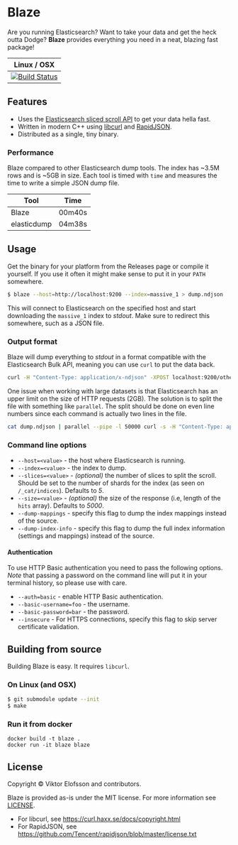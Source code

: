 # Blaze

Are you running Elasticsearch? Want to take your data and get the heck outta
Dodge? **Blaze** provides everything you need in a neat, blazing fast package!

| **Linux / OSX** |
| --------------- |
| [![Build Status](https://github.com/unidentifieddeveloper/blaze/workflows/CI/badge.svg?branch=master)](https://github.com/unidentifieddeveloper/blaze/actions?query=branch%3Amaster) |


## Features

 - Uses the [Elasticsearch sliced scroll API](https://www.elastic.co/guide/en/elasticsearch/reference/current/search-request-scroll.html) to get your data hella fast.
 - Written in modern C++ using [libcurl](https://github.com/curl/curl) and [RapidJSON](https://github.com/Tencent/RapidJSON).
 - Distributed as a single, tiny binary.


 ### Performance

Blaze compared to other Elasticsearch dump tools. The index has ~3.5M rows and
is ~5GB in size. Each tool is timed with `time` and measures the time to write
a simple JSON dump file.

| **Tool**    | **Time** |
| ----------- | -------- |
| Blaze       | 00m40s   |
| elasticdump | 04m38s   |


## Usage

Get the binary for your platform from the Releases page or compile it yourself.
If you use it often it might make sense to put it in your `PATH` somewhere.

```sh
$ blaze --host=http://localhost:9200 --index=massive_1 > dump.ndjson
```

This will connect to Elasticsearch on the specified host and start downloading
the `massive_1` index to *stdout*. Make sure to redirect this somewhere, such as
a JSON file.


### Output format

Blaze will dump everything to *stdout* in a format compatible with the
Elasticsearch Bulk API, meaning you can use `curl` to put the data back.

```sh
curl -H "Content-Type: application/x-ndjson" -XPOST localhost:9200/other_data/_bulk --data-binary "@dump.ndjson"
```

One issue when working with large datasets is that Elasticsearch has an upper
limit on the size of HTTP requests (2GB). The solution is to split the file
with something like `parallel`. The split should be done on even line numbers
since each command is actually two lines in the file.

```sh
cat dump.ndjson | parallel --pipe -l 50000 curl -s -H "Content-Type: application/x-ndjson" -XPOST localhost:9200/other_data/_bulk --data-binary "@-"
```


### Command line options

 - `--host=<value>` - the host where Elasticsearch is running.
 - `--index=<value>` - the index to dump.
 - `--slices=<value>` - *(optional)* the number of slices to split the scroll. Should be set to the
   number of shards for the index (as seen on `/_cat/indices`). Defaults to *5*.
 - `--size=<value>` - *(optional)* the size of the response (i.e, length of the `hits` array).
   Defaults to *5000*.
 - `--dump-mappings` - specify this flag to dump the index mappings instead of the source.
 - `--dump-index-info` - specify this flag to dump the full index information (settings and mappings) instead of the source.

#### Authentication

To use HTTP Basic authentication you need to pass the following options. *Note*
that passing a password on the command line will put it in your terminal
history, so please use with care.

 - `--auth=basic` - enable HTTP Basic authentication.
 - `--basic-username=foo` - the username.
 - `--basic-password=bar` - the password.
 - `--insecure` - For HTTPS connections, specify this flag to skip server certificate validation.

## Building from source

Building Blaze is easy. It requires `libcurl`.

### On Linux (and OSX)

```sh
$ git submodule update --init
$ make
```

### Run it from docker

```terminal
docker build -t blaze .
docker run -it blaze blaze
```

## License

Copyright © Viktor Elofsson and contributors.

Blaze is provided as-is under the MIT license. For more information see
[LICENSE](https://github.com/vktr/blaze/blob/master/LICENSE).

 - For libcurl, see https://curl.haxx.se/docs/copyright.html
 - For RapidJSON, see https://github.com/Tencent/rapidjson/blob/master/license.txt

